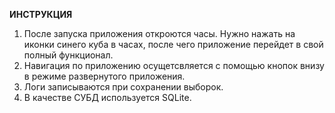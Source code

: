 **ИНСТРУКЦИЯ**
1. После запуска приложения откроются часы. Нужно нажать на иконки синего куба в часах, после чего приложение перейдет в свой полный функционал.
2. Навигация по приложению осущетсвляется с помощью кнопок внизу в режиме развернутого приложения. 
3. Логи записываются при сохранении выборок.
4. В качестве СУБД используется SQLite.
